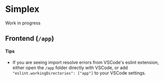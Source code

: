 # Simplex

Work in progress

## Frontend (`/app`)

#### Tips

- If you are seeing import resolve errors from VSCode's eslint extension, either open the `/app` folder directly with VSCode, or add `"eslint.workingDirectories": ["app"]` to your VSCode settings.
